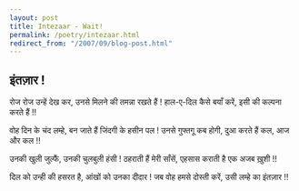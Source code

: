 ```yaml
---
layout: post
title: Intezaar - Wait!
permalink: /poetry/intezaar.html
redirect_from: "/2007/09/blog-post.html"
---
```


इंतज़ार !
-------

रोज रोज उन्हें देख कर, उनसे मिलने की तमन्ना रखते हैं !
हाल-ए-दिल कैसे बयाँ करें, इसी की कल्पना करते हैं !!

वोह दिन के चंद लम्हे, बन जाते हैं जिंदगी के हसीन पल !
उनसे गुफ्तगू कब होगी, दुआ करते हैं कल, आज और कल !!

उनकी खुली जुल्फैं, उनकी चुलबुली हंसी !
ठहराती हैं मेरी साँसें, एहसास कराती है एक अजब ख़ुशी !!

दिल को उन्ही की हसरत है, आंखों को उनका दीदार !
जब वोह हमसे दोस्ती करें, उसी लम्हे का इंतज़ार !!
